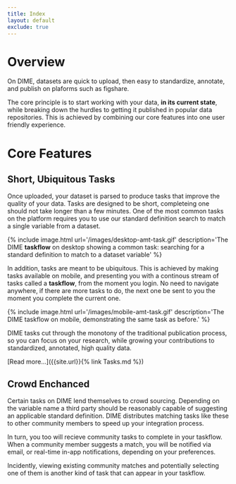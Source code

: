 ```yaml
---
title: Index
layout: default
exclude: true
---
```


<!-- <ul>
  {% for post in site.posts %}
    <li>
      <a href="{{ post.url | relative_url }}">{{ post.title }}</a>
    </li>
  {% endfor %}
</ul> -->

# Overview
On DIME, datasets are quick to upload, then easy to standardize, annotate, and publish on plaforms such as figshare.

The core principle is to start working with your data, **in its current state**, while breaking down the hurdles to getting it published in popular data repositories. This is achieved by combining our core features into one user friendly experience. 

# Core Features

## Short, Ubiquitous Tasks

Once uploaded, your dataset is parsed to produce tasks that improve the quality of your data. Tasks are designed to be short, completeing one should not take longer than a few minutes. One of the most common tasks on the platform requires you to use our standard definition search to match a single variable from a dataset. 

{% include image.html url='/images/desktop-amt-task.gif' description='The DIME <b>taskflow</b> on desktop showing a common task: searching for a standard definition to match to a dataset variable' %}

In addition, tasks are meant to be ubiquitous. This is achieved by making tasks available on mobile, and presenting you with a continous stream of tasks called a **taskflow**, from the moment you login. No need to navigate anywhere, if there are more tasks to do, the next one be sent to you the moment you complete the current one. 

{% include image.html url='/images/mobile-amt-task.gif' description='The DIME taskflow on mobile, demonstrating the same task as before.' %}

DIME tasks cut through the monotony of the traditional publication process, so you can focus on your research, while 
growing your contributions to standardized, annotated, high quality data. 

[Read more...]({{site.url}}{% link Tasks.md %})

## Crowd Enchanced 

Certain tasks on DIME lend themselves to crowd sourcing. Depending on the variable name a third party should be reasonably capable of suggesting an applicable standard definition. DIME distributes matching tasks like these to other community members to speed up your integration process. 

In turn, you too will recieve community tasks to complete in your taskflow. When a community member suggests a match, you will be notified via email, or real-time in-app notifications, depending on your preferences.

Incidently, viewing existing community matches and potentially selecting one of them is another kind of task that can appear in your taskflow.

